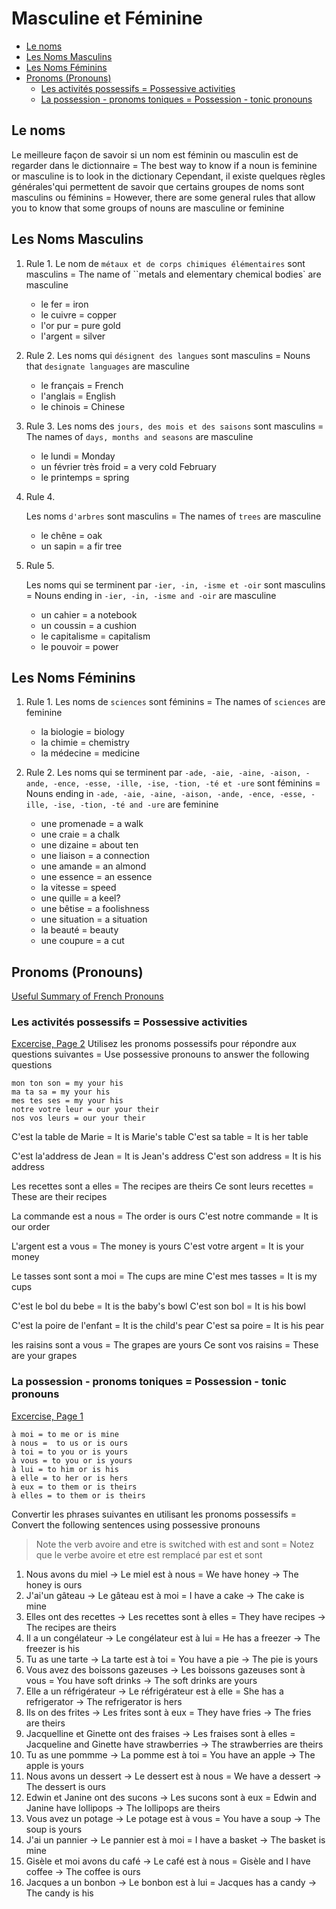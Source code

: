 # Masculine et Féminine

<!-- toc -->

- [Le noms](#le-noms)
- [Les Noms Masculins](#les-noms-masculins)
- [Les Noms Féminins](#les-noms-feminins)
- [Pronoms (Pronouns)](#pronoms-pronouns)
  - [Les activités possessifs = Possessive activities](#les-activites-possessifs--possessive-activities)
  - [La possession - pronoms toniques = Possession - tonic pronouns](#la-possession---pronoms-toniques--possession---tonic-pronouns)

<!-- tocstop -->

## Le noms

Le meilleure façon de savoir si un nom est féminin ou masculin est de regarder dans le dictionnaire = The best way to know if a noun is feminine or masculine is to look in the dictionary
Cependant, il existe quelques règles générales'qui permettent de savoir que certains groupes de noms sont masculins ou féminins = However, there are some general rules that allow you to know that some groups of nouns are masculine or feminine

## Les Noms Masculins

1. Rule 1.
   Le nom de `métaux et de corps chimiques élémentaires` sont masculins = The name of ``metals and elementary chemical bodies` are masculine

   - le fer = iron
   - le cuivre = copper
   - l'or pur = pure gold
   - l'argent = silver

2. Rule 2.
   Les noms qui `désignent des langues` sont masculins = Nouns that `designate languages` are masculine

   - le français = French
   - l'anglais = English
   - le chinois = Chinese

3. Rule 3.
   Les noms des `jours, des mois et des saisons` sont masculins = The names of `days, months and seasons` are masculine

   - le lundi = Monday
   - un février très froid = a very cold February
   - le printemps = spring

4. Rule 4.

   Les noms `d'arbres` sont masculins = The names of `trees` are masculine

   - le chêne = oak
   - un sapin = a fir tree

5. Rule 5.

   Les noms qui se terminent par `-ier, -in, -isme et -oir` sont masculins = Nouns ending in `-ier, -in, -isme and -oir` are masculine

   - un cahier = a notebook
   - un coussin = a cushion
   - le capitalisme = capitalism
   - le pouvoir = power

## Les Noms Féminins

1.  Rule 1.
    Les noms de `sciences` sont féminins = The names of `sciences` are feminine

    - la biologie = biology
    - la chimie = chemistry
    - la médecine = medicine

2.  Rule 2.
    Les noms qui se terminent par `-ade, -aie, -aine, -aison, -ande, -ence, -esse, -ille, -ise, -tion, -té et -ure` sont féminins = Nouns ending in `-ade, -aie, -aine, -aison, -ande, -ence, -esse, -ille, -ise, -tion, -té and -ure` are feminine

    - une promenade = a walk
    - une craie = a chalk
    - une dizaine = about ten
    - une liaison = a connection
    - une amande = an almond
    - une essence = an essence
    - la vitesse = speed
    - une quille = a keel?
    - une bêtise = a foolishness
    - une situation = a situation
    - la beauté = beauty
    - une coupure = a cut

## Pronoms (Pronouns)

[Useful Summary of French Pronouns](https://blog.rosettastone.com/french-pronouns/#the-5-types-of-personal-french-pronouns)

### Les activités possessifs = Possessive activities

[Excercise, Page 2](../../../Resources/Level-3_4/Day_2-Les%20possessifs-Toniques.pdf)
Utilisez les pronoms possessifs pour répondre aux questions suivantes = Use possessive pronouns to answer the following questions

```
mon ton son = my your his
ma ta sa = my your his
mes tes ses = my your his
notre votre leur = our your their
nos vos leurs = our your their
```

C'est la table de Marie = It is Marie's table
C'est sa table = It is her table

C'est la'address de Jean = It is Jean's address
C'est son address = It is his address

Les recettes sont a elles = The recipes are theirs
Ce sont leurs recettes = These are their recipes

La commande est a nous = The order is ours
C'est notre commande = It is our order

L'argent est a vous = The money is yours
C'est votre argent = It is your money

Le tasses sont sont a moi = The cups are mine
C'est mes tasses = It is my cups

C'est le bol du bebe = It is the baby's bowl
C'est son bol = It is his bowl

C'est la poire de l'enfant = It is the child's pear
C'est sa poire = It is his pear

les raisins sont a vous = The grapes are yours
Ce sont vos raisins = These are your grapes

### La possession - pronoms toniques = Possession - tonic pronouns

[Excercise, Page 1](../../../Resources/Level-3_4/Day_2-Les%20possessifs-Toniques.pdf)

```
à moi = to me or is mine
à nous =  to us or is ours
à toi = to you or is yours
à vous = to you or is yours
à lui = to him or is his
à elle = to her or is hers
à eux = to them or is theirs
à elles = to them or is theirs
```

Convertir les phrases suivantes en utilisant les pronoms possessifs = Convert the following sentences using possessive pronouns

> Note the verb avoire and etre is switched with est and sont = Notez que le verbe avoire et etre est remplacé par est et sont

1. Nous avons du miel -> Le miel est à nous = We have honey -> The honey is ours
2. J'ai'un gâteau -> Le gâteau est à moi = I have a cake -> The cake is mine
3. Elles ont des recettes -> Les recettes sont à elles = They have recipes -> The recipes are theirs
4. Il a un congélateur -> Le congélateur est à lui = He has a freezer -> The freezer is his
5. Tu as une tarte -> La tarte est à toi = You have a pie -> The pie is yours
6. Vous avez des boissons gazeuses -> Les boissons gazeuses sont à vous = You have soft drinks -> The soft drinks are yours
7. Elle a un réfrigérateur -> Le réfrigérateur est à elle = She has a refrigerator -> The refrigerator is hers
8. Ils on des frites -> Les frites sont à eux = They have fries -> The fries are theirs
9. Jacquelline et Ginette ont des fraises -> Les fraises sont à elles = Jacqueline and Ginette have strawberries -> The strawberries are theirs
10. Tu as une pommme -> La pomme est à toi = You have an apple -> The apple is yours
11. Nous avons un dessert -> Le dessert est à nous = We have a dessert -> The dessert is ours
12. Edwin et Janine ont des sucons -> Les sucons sont à eux = Edwin and Janine have lollipops -> The lollipops are theirs
13. Vous avez un potage -> Le potage est à vous = You have a soup -> The soup is yours
14. J'ai un pannier -> Le pannier est à moi = I have a basket -> The basket is mine
15. Gisèle et moi avons du café -> Le café est à nous = Gisèle and I have coffee -> The coffee is ours
16. Jacques a un bonbon -> Le bonbon est à lui = Jacques has a candy -> The candy is his
